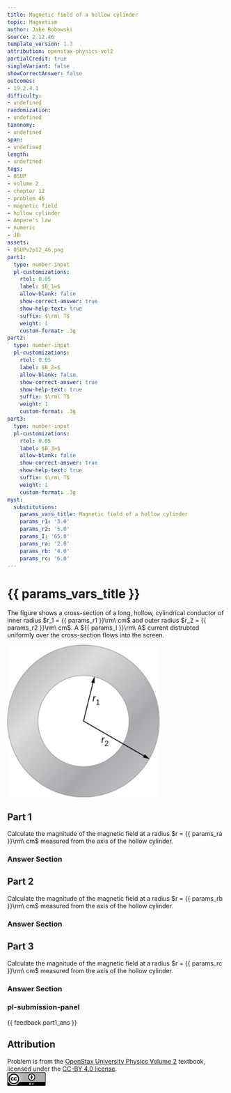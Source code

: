 ```yaml
---
title: Magnetic field of a hollow cylinder
topic: Magnetism
author: Jake Bobowski
source: 2.12.46
template_version: 1.3
attribution: openstax-physics-vol2
partialCredit: true
singleVariant: false
showCorrectAnswer: false
outcomes:
- 19.2.4.1
difficulty:
- undefined
randomization:
- undefined
taxonomy:
- undefined
span:
- undefined
length:
- undefined
tags:
- OSUP
- volume 2
- chapter 12
- problem 46
- magnetic field
- hollow cylinder
- Ampere's law
- numeric
- JB
assets:
- OSUPv2p12_46.png
part1:
  type: number-input
  pl-customizations:
    rtol: 0.05
    label: $B_1=$
    allow-blank: false
    show-correct-answer: true
    show-help-text: true
    suffix: $\rm\ T$
    weight: 1
    custom-format: .3g
part2:
  type: number-input
  pl-customizations:
    rtol: 0.05
    label: $B_2=$
    allow-blank: false
    show-correct-answer: true
    show-help-text: true
    suffix: $\rm\ T$
    weight: 1
    custom-format: .3g
part3:
  type: number-input
  pl-customizations:
    rtol: 0.05
    label: $B_3=$
    allow-blank: false
    show-correct-answer: true
    show-help-text: true
    suffix: $\rm\ T$
    weight: 1
    custom-format: .3g
myst:
  substitutions:
    params_vars_title: Magnetic field of a hollow cylinder
    params_r1: '3.0'
    params_r2: '5.0'
    params_I: '65.0'
    params_ra: '2.0'
    params_rb: '4.0'
    params_rc: '6.0'
---
```

# {{ params_vars_title }}
The figure shows a cross-section of a long, hollow, cylindrical conductor of inner radius $r_1 = {{ params_r1 }}\rm\ cm$ and outer radius $r_2 = {{ params_r2 }}\rm\ cm$.
A ${{ params_I }}\rm\ A$ current distrubted uniformly over the cross-section flows into the screen.

<img src="OSUPv2p12_46.png" width=350 alt="Cross-section of a hollow cylinder carry a uniform current.">

## Part 1

Calculate the magnitude of the magnetic field at a radius $r = {{ params_ra }}\rm\ cm$ measured from the axis of the hollow cylinder.

### Answer Section

## Part 2

Calculate the magnitude of the magnetic field at a radius $r = {{ params_rb }}\rm\ cm$ measured from the axis of the hollow cylinder.

### Answer Section

## Part 3

Calculate the magnitude of the magnetic field at a radius $r = {{ params_rc }}\rm\ cm$ measured from the axis of the hollow cylinder.

### Answer Section

### pl-submission-panel

{{ feedback.part1_ans }}

## Attribution

Problem is from the [OpenStax University Physics Volume 2](https://openstax.org/details/books/university-physics-volume-2) textbook, licensed under the [CC-BY 4.0 license](https://creativecommons.org/licenses/by/4.0/).<br>![Image representing the Creative Commons 4.0 BY license.](https://raw.githubusercontent.com/firasm/bits/master/by.png)